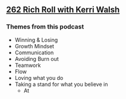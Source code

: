 ## [262 Rich Roll with Kerri Walsh](http://www.richroll.com/podcast/kerri-walsh-jennings/)
### Themes from this podcast
* Winning & Losing
* Growth Mindset
* Communication
* Avoiding Burn out
* Teamwork
* Flow
* Loving what you do
* Taking a stand for what you believe in
    * At 
